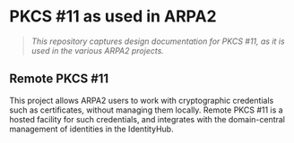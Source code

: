 # PKCS #11 as used in ARPA2

> *This repository captures design documentation for PKCS #11, as it is used
> in the various ARPA2 projects.*

## Remote PKCS #11

This project allows ARPA2 users to work with cryptographic credentials
such as certificates, without managing them locally.  Remote PKCS #11
is a hosted facility for such credentials, and integrates with the
domain-central management of identities in the IdentityHub.


